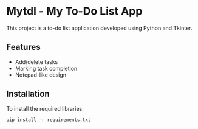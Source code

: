 
# Mytdl - My To-Do List App

This project is a to-do list application developed using Python and Tkinter.

## Features

- Add/delete tasks
- Marking task completion
- Notepad-like design

## Installation

To install the required libraries:

```bash
pip install -r requirements.txt
